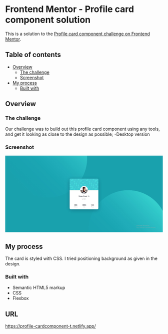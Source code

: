 # Frontend Mentor - Profile card component solution

This is a solution to the [Profile card component challenge on Frontend Mentor](https://www.frontendmentor.io/challenges/profile-card-component-cfArpWshJ).


## Table of contents

- [Overview](#overview)
  - [The challenge](#the-challenge)
  - [Screenshot](#screenshot)
- [My process](#my-process)
  - [Built with](#built-with)

## Overview

### The challenge

Our challenge was to build out this profile card component using any tools, and get it looking as close to the design as possible;
-Desktop version

### Screenshot

![](images/screenshot.JPG)

## My process

The card is styled with CSS. I tried positioning background as given in the design.

### Built with

- Semantic HTML5 markup
- CSS
- Flexbox
## URL
https://profile-cardcomponent-t.netlify.app/
